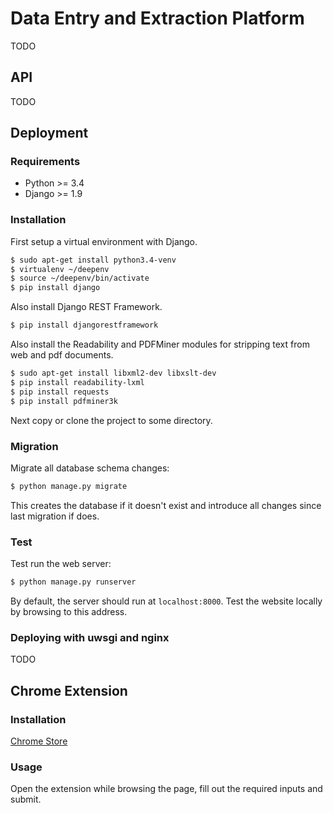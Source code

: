 # Data Entry and Extraction Platform

TODO

## API

TODO

## Deployment

### Requirements

* Python >= 3.4
* Django >= 1.9

### Installation

First setup a virtual environment with Django.

```bash
$ sudo apt-get install python3.4-venv
$ virtualenv ~/deepenv
$ source ~/deepenv/bin/activate
$ pip install django
```

Also install Django REST Framework.

```bash
$ pip install djangorestframework
```

Also install the Readability and PDFMiner modules for stripping text from web and pdf documents.

```bash
$ sudo apt-get install libxml2-dev libxslt-dev
$ pip install readability-lxml
$ pip install requests
$ pip install pdfminer3k
```

Next copy or clone the project to some directory.

### Migration

Migrate all database schema changes:

```bash
$ python manage.py migrate
```

This creates the database if it doesn't exist and introduce all changes since last migration if does.

### Test

Test run the web server:

```bash
$ python manage.py runserver
```

By default, the server should run at `localhost:8000`. Test the website locally by browsing to this address.

### Deploying with uwsgi and nginx

TODO

## Chrome Extension

### Installation
[Chrome Store](https://chrome.google.com/webstore/detail/deep-create-lead/eolekcokhpndiemngdnnicfmgehdgplp/)

### Usage
Open the extension while browsing the page, fill out the required inputs and submit.
